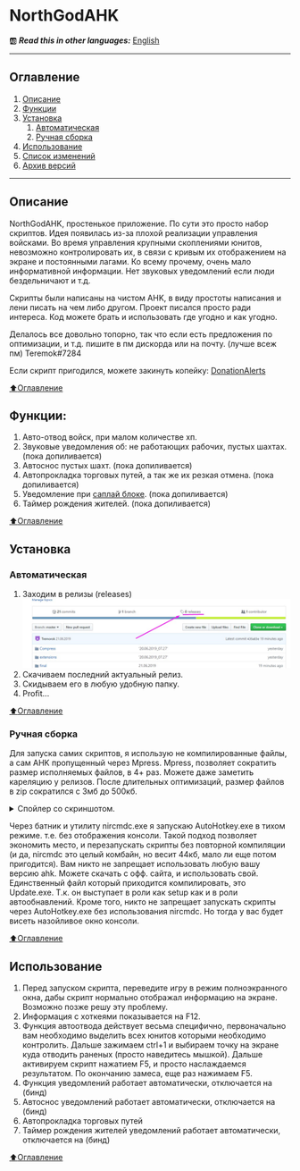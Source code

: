 # NorthGodAHK
:ab: ***Read this in other languages:*** [English](https://github.com/Tremorok/NorthGodAHK/blob/master/README.en.MD)
____
## Оглавление
1. [Описание](#Описание)
2. [Функции](#Функции)
3. [Установка](#Установка)
    1. [Автоматическая](#Автоматическая)
    2. [Ручная сборка](#Ручная-сборка)
5. [Использование](#Использование)
6. [Список изменений](https://github.com/Tremorok/NorthGodAHK/blob/master/changelog.txt)
7. [Архив версий](https://github.com/Tremorok/NorthGodAHK/tree/master/release)
____

## Описание
NorthGodAHK, простенькое приложение. По сути это просто набор скриптов. Идея появилась из-за плохой реализации управления войсками. Во время управления крупными скоплениями юнитов, невозможно контролировать их, в связи с кривым их отображением на экране и постоянными лагами. Ко всему прочему, очень мало информативной информации. Нет звуковых уведомлений если люди бездельничают и т.д.

Скрипты были написаны на чистом AHK, в виду простоты написания и лени писать на чем либо другом. Проект писался просто ради интереса. Код можете брать и использовать где угодно и как угодно.

Делалось все довольно топорно, так что если есть предложения по оптимизации, и т.д. пишите в пм дискорда или на почту. (лучше всеж пм) Teremok#7284

Если скрипт пригодился, можете закинуть копейку: [DonationAlerts](https://www.donationalerts.com/r/teremoklive)

[:arrow_up:Оглавление](#Оглавление)

## Функции:
1. Авто-отвод войск, при малом количестве хп.
2. Звуковые уведомления об: не работающих рабочих, пустых шахтах. (пока допиливается)
3. Автоснос пустых шахт. (пока допиливается)
4. Автопрокладка торговых путей, а так же их резкая отмена. (пока допиливается)
5. Уведомление при [саплай блоке](https://liquipedia.net/starcraft/Supply_block). (пока допиливается)
6. Таймер рождения жителей. (пока допиливается)

[:arrow_up:Оглавление](#Оглавление)

## Установка
### Автоматическая
1.  Заходим в релизы (releases)
![Alt-текст](https://raw.githubusercontent.com/Tremorok/NorthGodAHK/master/readmeimages/Screenshot_1.jpg "Screenshot_1.jpg")
2. Скачиваем последний актуальный релиз.
3. Скидываем его в любую удобную папку.
4. Profit...

[:arrow_up:Оглавление](#Оглавление)

### Ручная сборка
Для запуска самих скриптов, я использую не компилированные файлы, а сам AHK пропущенный через Mpress. Mpress, позволяет сократить размер исполняемых файлов, в 4+ раз. Можете даже заметить кареляцию у релизов. После длительных оптимизаций, размер файлов в zip сократился с 3мб до 500кб.
<details>
  <summary>Спойлер со скриншотом.</summary>
![Alt-текст](https://raw.githubusercontent.com/Tremorok/NorthGodAHK/master/readmeimages/Screenshot_3.jpg "Screenshot_3.jpg")
   A1: JavaScript
</details>

Через батник и утилиту nircmdc.exe я запускаю AutoHotkey.exe в тихом режиме. т.е. без отображения консоли. Такой подход позволяет экономить место, и перезапускать скрипты без повторной компиляции (и да, nircmdc это целый комбайн, но весит 44кб, мало ли еще потом пригодится). Вам никто не запрещает использовать любую вашу версию ahk. Можете скачать с офф. сайта, и использовать свой. Единственный файл который приходится компилировать, это Update.exe. Т.к. он выступает в роли как setup как и в роли автообнавлений. Кроме того, никто не запрещает запускать скрипты через AutoHotkey.exe без использования nircmdc. Но тогда у вас будет висеть назойливое окно консоли.

[:arrow_up:Оглавление](#Оглавление)

## Использование

1. Перед запуском скрипта, переведите игру в режим полноэкранного окна, дабы скрипт нормально отображал информацию на экране. Возможно позже решу эту проблему.
2. Информация с хоткеями показывается на F12.
3. Функция автоотвода действует весьма специфично, первоначально вам необходимо выделить всех юнитов которыми необходимо контролить. Дальше зажимаем ctrl+1 и выбираем точку на экране куда отводить раненых (просто наведитесь мышкой). Дальше активируем скрипт нажатием F5, и просто наслаждаемся результатом. По окончанию замеса, еще раз нажимаем F5.
4. Функция уведомлений работает автоматически, отключается на (бинд)
5. Автоснос уведомлений работает автоматически, отключается на (бинд)
6. Автопрокладка торговых путей
7. Таймер рождения жителей уведомлений работает автоматически, отключается на (бинд)

[:arrow_up:Оглавление](#Оглавление)